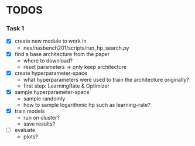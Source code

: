 # TODOS

### Task 1
- [X] create new module to work in
  - nes/nasbench201/scripts/run_hp_search.py
- [X] find a base architecture from the paper
  - where to download?
  - reset parameters -> only keep architecture
- [X] create hyperparameter-space
  - what hyperparameters were used to train the architecture originally?
  - first step: LearningRate & Optimizer
- [X] sample hyperparameter-space
  - sample randomly
  - how to sample logarithmic hp such as learning-rate?
- [X] train models
  - run on cluster?
  - save results?
- [ ] evaluate
  - plots?